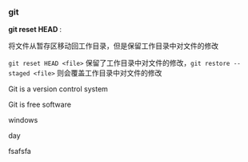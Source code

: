 ### git

**git reset HEAD <file>**:

将文件从暂存区移动回工作目录，但是保留工作目录中对文件的修改

`git reset HEAD <file>` 保留了工作目录中对文件的修改，`git restore --staged <file>` 则会覆盖工作目录中对文件的修改

Git is a version control system

Git is free software

windows

day

fsafsfa